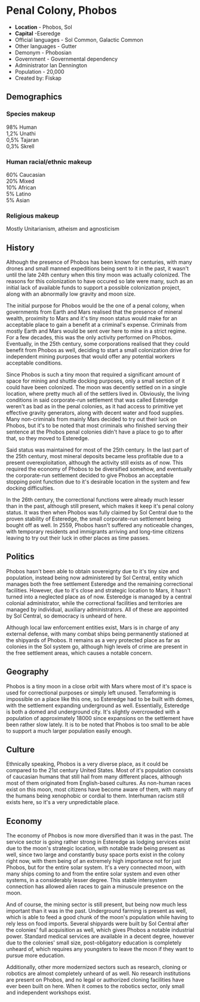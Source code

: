 # Penal Colony, Phobos

* **Location** - Phobos, Sol
* **Capital** -Eseredge 
* Official languages - Sol Common, Galactic Common 
* Other languages - Gutter 
* Demonym -  Phobosian 
* Government - Governmental dependency 
* Administrator Ian Dennington 
* Population - 20,000 
* Created by:  Fiskap 

## Demographics

### Species makeup

98% Human  
1,2% Unathi  
0,5% Tajaran  
0,3% Skrell

### Human racial/ethnic makeup

60% Caucasian  
20% Mixed  
10% African  
5% Latino  
5% Asian

### Religious makeup

Mostly Unitarianism, atheism and agnosticism

## History

Although the presence of Phobos has been known for centuries, with many drones and small manned expeditions being sent to it in the past, it wasn't until the late 24th century when this tiny moon was actually colonized. The reasons for this colonization to have occured so late were many, such as an initial lack of available funds to support a possible colonization project, along with an abnormally low gravity and moon size.

The initial purpose for Phobos would be the one of a penal colony, when governments from Earth and Mars realised that the presence of mineral wealth, proximity to Mars and it's tiny moon status would make for an acceptable place to gain a benefit at a criminal's expense. Criminals from mostly Earth and Mars would be sent over here to mine in a strict regime. For a few decades, this was the only activity performed on Phobos. Eventually, in the 25th century, some corporations realised that they could benefit from Phobos as well, deciding to start a small colonization drive for independent mining purposes that would offer any potential workers acceptable conditions.

Since Phobos is such a tiny moon that required a significant amount of space for mining and shuttle docking purposes, only a small section of it could have been colonized. The moon was decently settled on in a single location, where pretty much all of the settlers lived in. Obviously, the living conditions in said corporate-run settlement that was called Esteredge weren't as bad as in the penal colonies, as it had access to primitive yet effective gravity generators, along with decent water and food supplies. Many non-criminals from mainly Mars decided to try out their luck on Phobos, but it's to be noted that most criminals who finished serving their sentence at the Phobos penal colonies didn't have a place to go to after that, so they moved to Esteredge.

Said status was maintained for most of the 25th century. In the last part of the 25th century, most mineral deposits became less profitable due to a present overexploitation, although the activity still exists as of now. This required the economy of Phobos to be diversified somehow, and eventually the corporate-run settlement decided to give Phobos an acceptable stopping point function due to it's desirable location in the system and few docking difficulties.

In the 26th century, the correctional functions were already much lesser than in the past, although still present, which makes it keep it's penal colony status. It was then when Phobos was fully claimed by Sol Central due to the proven stability of Esteredge, the small corporate-run settlement being bought off as well. In 2559, Phobos hasn't suffered any noticeable changes, with temporary residents and immigrants arriving and long-time citizens leaving to try out their luck in other places as time passes.

## Politics

Phobos hasn't been able to obtain sovereignty due to it's tiny size and population, instead being now administered by Sol Central, entity which manages both the free settlement Esteredge and the remaining correctional facilities. However, due to it's close and strategic location to Mars, it hasn't turned into a neglected place as of now. Esteredge is managed by a central colonial administrator, while the correctional facilities and territories are managed by individual, auxiliary administrators. All of these are appointed by Sol Central, so democracy is unheard of here.

Although local law enforcement entities exist, Mars is in charge of any external defense, with many combat ships being permanently stationed at the shipyards of Phobos. It remains as a very protected place as far as colonies in the Sol system go, although high levels of crime are present in the free settlement areas, which causes a notable concern.

## Geography

Phobos is a tiny moon in a close orbit with Mars where most of it's space is used for correctional purposes or simply left unused. Terraforming is impossible on a place like this one, so Esteredge had to be built with domes, with the settlement expanding underground as well. Essentially, Esteredge is both a domed and underground city. It's slightly overcrowded with a population of approximately 18000 since expansions on the settlement have been rather slow lately. It is to be noted that Phobos is too small to be able to support a much larger population easily enough.

## Culture

Ethnically speaking, Phobos is a very diverse place, as it could be compared to the 21st century United States. Most of it's population consists of caucasian humans that still hail from many different places, although most of them originated from English-based cultures. As non-human races exist on this moon, most citizens have become aware of them, with many of the humans being xenophobic or cordial to them. Interhuman racism still exists here, so it's a very unpredictable place.

## Economy

The economy of Phobos is now more diversified than it was in the past. The service sector is going rather strong in Esteredge as lodging services exist due to the moon's strategic location, with notable trade being present as well, since two large and constantly busy space ports exist in the colony right now, with them being of an extremely high importance not for just Phobos, but for the entire solar system. It's a very connected moon, with many ships coming to and from the entire solar system and even other systems, in a considerably lesser degree. This stable intersystem connection has allowed alien races to gain a minuscule presence on the moon.

And of course, the mining sector is still present, but being now much less important than it was in the past. Underground farming is present as well, which is able to feed a good chunk of the moon's population while having to rely less on food imports. Several shipyards were built by Sol Central after the colonies' full acquisition as well, which gives Phobos a notable industrial power. Standard medical services are available in a decent degree, however due to the colonies' small size, post-obligatory education is completely unheard of, which requires any youngsters to leave the moon if they want to pursue more education.

Additionally, other more modernized sectors such as research, cloning or robotics are almost completely unheard of as well. No research institutions are present on Phobos, and no legal or authorized cloning facilities have ever been built on here. When it comes to the robotics sector, only small and independent workshops exist.
